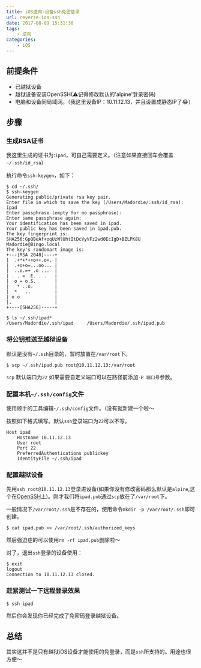 ```yaml
---
title: iOS逆向-设备ssh免密登录
url: reverse-ios-ssh
date: 2017-08-09 15:31:30
tags:
    - 逆向
categories:
    - iOS
---
```


## 前提条件

- 已越狱设备
- 越狱设备安装OpenSSH(⚠️记得修改默认的'alpine'登录密码)
- 电脑和设备同局域网。（我这里设备IP：10.11.12.13，并且设置成静态IP了😂）

<!--more-->

## 步骤

### 生成RSA证书

我这里生成的证书为:`ipad`，可自己需要定义。（注意如果直接回车会覆盖`~/.ssh/id_rsa`）

执行命令`ssh-keygen`，如下：
```shell
$ cd ~/.ssh/
$ ssh-keygen
Generating public/private rsa key pair.
Enter file in which to save the key (/Users/Madordie/.ssh/id_rsa): ipad
Enter passphrase (empty for no passphrase):
Enter same passphrase again:
Your identification has been saved in ipad.
Your public key has been saved in ipad.pub.
The key fingerprint is:
SHA256:GpQBeAf+oqUzWlUhtItDcVyVFz2wd0EcIgD+BZLPK8U Madordie@Bingo.local
The key's randomart image is:
+---[RSA 2048]----+
|  .+*+*++o++.o+. |
|  .+o+o=...oo... |
|  ..o.=+ .o ...  |
| . . = .E. . .   |
|  o = o.S.       |
|   * ..o.        |
|  *   ..         |
| o o             |
|.                |
+----[SHA256]-----+

$ ls ~/.ssh/ipad*
/Users/Madordie/.ssh/ipad     /Users/Madordie/.ssh/ipad.pub
```

### 将公钥推送至越狱设备

默认是没有`~/.ssh`目录的，暂时放置在`/var/root`下。

```shell
$ scp ~/.ssh/ipad.pub root@10.11.12.13:/var/root
```

`scp` 默认端口为`22` 如果需要自定义端口可以在路径前添加`-P 端口号`参数。

### 配置本机`~/.ssh/config`文件

使用顺手的工具编辑`~/.ssh/config`文件。（没有就新建一个啦～

按照如下格式填写。默认`ssh`登录端口为`22`可以不写。
```
Host ipad
    Hostname 10.11.12.13
    User root
    Port 22
    PreferredAuthentications publickey
    IdentityFile ~/.ssh/ipad
```

### 配置越狱设备

先用`ssh root@10.11.12.13`登录进设备(如果你没有修改密码那么默认是`alpine`,这个在[OpenSSH](https://cydia.saurik.com/openssh.html)上)。刚才我们将`ipad.pub`通过`scp`放在了`/var/root`下。

一般情况下`/var/root/.ssh`是不存在的，使用命令`mkdir -p /var/root/.ssh`即可创建。

```shell
$ cat ipad.pub >> /var/root/.ssh/authorized_keys
```

然后强迫症的可以使用`rm -rf ipad.pub`删除啦～

对了，退出`ssh`登录的设备使用：

```shell
$ exit
logout
Connection to 10.11.12.13 closed.
```

### 赶紧测试一下远程登录效果

```shell
$ ssh ipad
```

然后你会发现你已经完成了免密码登录越狱设备。

## 总结

其实这并不是只有越狱iOS设备才能使用的免登录，而是`ssh`所支持的。用途也很方便～
